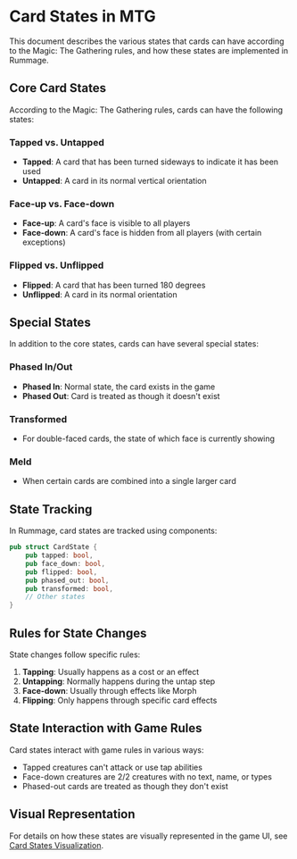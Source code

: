 # Card States in MTG

This document describes the various states that cards can have according to the Magic: The Gathering rules, and how these states are implemented in Rummage.

## Core Card States

According to the Magic: The Gathering rules, cards can have the following states:

### Tapped vs. Untapped

- **Tapped**: A card that has been turned sideways to indicate it has been used
- **Untapped**: A card in its normal vertical orientation

### Face-up vs. Face-down

- **Face-up**: A card's face is visible to all players
- **Face-down**: A card's face is hidden from all players (with certain exceptions)

### Flipped vs. Unflipped

- **Flipped**: A card that has been turned 180 degrees
- **Unflipped**: A card in its normal orientation

## Special States

In addition to the core states, cards can have several special states:

### Phased In/Out

- **Phased In**: Normal state, the card exists in the game
- **Phased Out**: Card is treated as though it doesn't exist

### Transformed

- For double-faced cards, the state of which face is currently showing

### Meld

- When certain cards are combined into a single larger card

## State Tracking

In Rummage, card states are tracked using components:

```rust
pub struct CardState {
    pub tapped: bool,
    pub face_down: bool,
    pub flipped: bool,
    pub phased_out: bool,
    pub transformed: bool,
    // Other states
}
```

## Rules for State Changes

State changes follow specific rules:

1. **Tapping**: Usually happens as a cost or an effect
2. **Untapping**: Normally happens during the untap step
3. **Face-down**: Usually through effects like Morph
4. **Flipping**: Only happens through specific card effects

## State Interaction with Game Rules

Card states interact with game rules in various ways:

- Tapped creatures can't attack or use tap abilities
- Face-down creatures are 2/2 creatures with no text, name, or types
- Phased-out cards are treated as though they don't exist

## Visual Representation

For details on how these states are visually represented in the game UI, see [Card States Visualization](../game_gui/cards/card_states.md). 